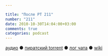 ```yaml
---

title: "После РТ 211"
number: "211"
date: 2010-10-30T14:04:00+03:00
comments: true
categories: podcast
---
```

[аудио](http://cdn.radio-t.com/rt211post.mp3) ● [пиратский torrent](http://pirates.radio-t.com/torrents/rt211post.mp3.torrent) ● [лог чата](http://chat.radio-t.com/logs/radio-t-211.html) ● [wiki](http://wiki.radio-t.com/%D0%9F%D0%BE%D1%81%D0%BB%D0%B5_%D0%A0%D0%A2_211)<audio src="http://cdn.radio-t.com/rt211post.mp3" preload="none">
